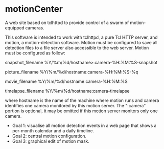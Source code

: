 # motionCenter
A web site based on tclhttpd to provide control of a swarm of motion-equipped cameras.

This software is intended to work with tclhttpd, a pure Tcl HTTP server, and motion, a motion-detection software. Motion must be configured to save all detection files to a file server also accessible to the web server. Motion must be configured as follow:

snapshot_filename %Y/%m/%d/hostname>:camera-%H:%M:%S-snapshot

picture_filename %Y/%m/%d/hostname:camera-%H:%M:%S-%q

movie_filename %Y/%m/%d/hostname:camera-%H:%M:%S

timelapse_filename %Y/%m/%d/hostname:camera-timelapse

where hostname is the name of the machine where motion runs and camera identifies one camera monitored by this motion server. The ":camera" portion is optional, it may be omitted if this motion server monitors only one camera.

- Goal 1: visualise all motion detection events in a web page that shows a per-month calendar and a daily timeline.
- Goal 2: central motion configuration.
- Goal 3: graphical edit of motion mask.
